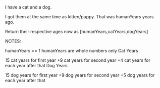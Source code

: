 I have a cat and a dog.

I got them at the same time as kitten/puppy. That was humanYears years ago.

Return their respective ages now as [humanYears,catYears,dogYears]

NOTES:

humanYears >= 1
humanYears are whole numbers only
Cat Years

15 cat years for first year
+9 cat years for second year
+4 cat years for each year after that
Dog Years

15 dog years for first year
+9 dog years for second year
+5 dog years for each year after that
